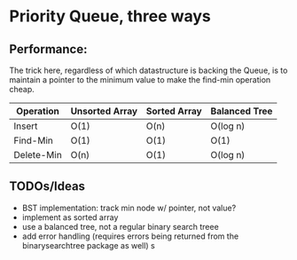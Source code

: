 # Priority Queue, three ways

## Performance:

The trick here, regardless of which datastructure is backing the Queue, is to maintain a pointer to the minimum value to make the find-min operation cheap.

| Operation  | Unsorted Array | Sorted Array | Balanced Tree |
|------------|----------------|--------------|---------------|
| Insert     | O(1)           | O(n)         | O(log n)      |
| Find-Min   | O(1)           | O(1)         | O(1)          |
| Delete-Min | O(n)           | O(1)         | O(log n)      |


## TODOs/Ideas

- BST implementation: track min node w/ pointer, not value?
- implement as sorted array
- use a balanced tree, not a regular binary search treee
- add error handling (requires errors being returned from the binarysearchtree package as well)
s